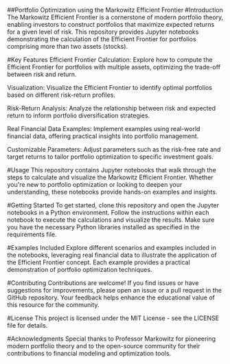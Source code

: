 ##Portfolio Optimization using the Markowitz Efficient Frontier
#Introduction
The Markowitz Efficient Frontier is a cornerstone of modern portfolio theory, enabling investors to construct portfolios that maximize expected returns for a given level of risk. This repository provides Jupyter notebooks demonstrating the calculation of the Efficient Frontier for portfolios comprising more than two assets (stocks).

#Key Features
Efficient Frontier Calculation: Explore how to compute the Efficient Frontier for portfolios with multiple assets, optimizing the trade-off between risk and return.

Visualization: Visualize the Efficient Frontier to identify optimal portfolios based on different risk-return profiles.

Risk-Return Analysis: Analyze the relationship between risk and expected return to inform portfolio diversification strategies.

Real Financial Data Examples: Implement examples using real-world financial data, offering practical insights into portfolio management.

Customizable Parameters: Adjust parameters such as the risk-free rate and target returns to tailor portfolio optimization to specific investment goals.

#Usage
This repository contains Jupyter notebooks that walk through the steps to calculate and visualize the Markowitz Efficient Frontier. Whether you're new to portfolio optimization or looking to deepen your understanding, these notebooks provide hands-on examples and insights.

#Getting Started
To get started, clone this repository and open the Jupyter notebooks in a Python environment. Follow the instructions within each notebook to execute the calculations and visualize the results. Make sure you have the necessary Python libraries installed as specified in the requirements file.

#Examples Included
Explore different scenarios and examples included in the notebooks, leveraging real financial data to illustrate the application of the Efficient Frontier concept. Each example provides a practical demonstration of portfolio optimization techniques.

#Contributing
Contributions are welcome! If you find issues or have suggestions for improvements, please open an issue or a pull request in the GitHub repository. Your feedback helps enhance the educational value of this resource for the community.

#License
This project is licensed under the MIT License - see the LICENSE file for details.

#Acknowledgments
Special thanks to Professor Markowitz for pioneering modern portfolio theory and to the open-source community for their contributions to financial modeling and optimization tools.
